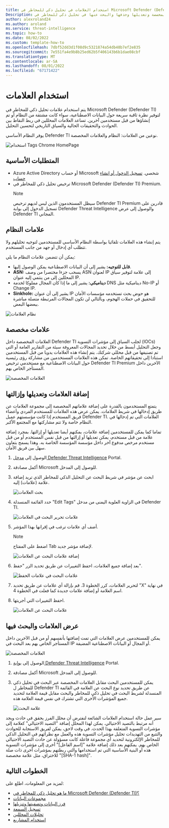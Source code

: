 ```yaml
---
title: استخدام العلامات في تحليل ذكي للمخاطر في Microsoft Defender (Defender TI)
Description: في هذه المقالة الإرشادية، تعرف على أنواع العلامات وكيفية إضافة العلامات المخصصة وتعديلها وحذفها والبحث عنها في تحليل ذكي للمخاطر في Microsoft Defender (Defender TI).
author: alexroland24
ms.author: aroland
ms.service: threat-intelligence
ms.topic: how-to
ms.date: 08/02/2022
ms.custom: template-how-to
ms.openlocfilehash: 7dbf52dd3d1f08d9c5321874a54db48b7ef2e835
ms.sourcegitcommit: 7e551fa4e9b8b25ed62b5f406143b6b1dae08cbf
ms.translationtype: MT
ms.contentlocale: ar-SA
ms.lasthandoff: 08/01/2022
ms.locfileid: "67171422"
---
```

# <a name="using-tags"></a>استخدام العلامات
يتم استخدام علامات تحليل ذكي للمخاطر في Microsoft Defender (Defender TI) لتوفير نظرة ثاقبة سريعة حول البيانات الاصطناعية، سواء كانت مشتقة من النظام أو تم إنشاؤها من قبل مستخدمين آخرين. تساعد العلامات المحللين في ربط النقاط بين الحوادث والتحقيقات الحالية والسياق التاريخي لتحسين التحليل.

يوفر النظام الأساسي Defender TI نوعين من العلامات: النظام والعلامات المخصصة.

![استخدام Tags Chrome HomePage](media/UsingTagsChromeHomePage.png)

## <a name="prerequisites"></a>المتطلبات الأساسية

- Azure Active Directory أو حساب Microsoft شخصي. [تسجيل الدخول أو إنشاء حساب](https://signup.microsoft.com/)
- ترخيص تحليل ذكي للمخاطر في Microsoft Defender (Defender TI) Premium.
    > [!NOTE]
    > سيظل المستخدمون الذين ليس لديهم ترخيص Defender TI Premium قادرين على تسجيل الدخول إلى بوابة Defender Threat Intelligence والوصول إلى عرض Defender TI المجاني.

## <a name="system-tags"></a>علامات النظام

يتم إنشاء هذه العلامات تلقائيا بواسطة النظام الأساسي للمستخدمين لتوجيه تحليلهم ولا تتطلب أي إدخال أو جهد من جانب المستخدم.

يمكن أن تتضمن علامات النظام ما يلي:

- **قابل للتوجيه:** يشير إلى أن البيانات الاصطناعية يمكن الوصول إليها.
- **ASN:** يسحب جزءا مختصرا من وصف ASN لعنوان IP إلى علامة لتوفير سياق المحللين إلى من ينتمي إليه عنوان IP.
- **ديناميكي:** يشير إلى ما إذا كان المجال مملوكا لخدمة DNS ديناميكية مثل No-IP أو Change IP.
- **Sinkhole:** يشير إلى أن عنوان IP هو حوض بحث تستخدمه مؤسسات الأمان للتحقيق في حملات الهجوم، وبالتالي لن تكون المجالات المرتبطة متصلة مباشرة ببعضها البعض.

![نظام العلامات](media/tagsSystem.png)

## <a name="custom-tags"></a>علامات مخصصة

العلامات المخصصة داخل Defender TI لجلب السياق إلى مؤشرات التسوية (IOCs) وجعل التحليل أبسط من خلال تحديد المجالات المعروفة سيئة من التقارير العامة أو التي تم تصنيفها من قبل محللي شركتك. يتم إنشاء هذه العلامات يدويا من قبل المستخدمين استنادا إلى تحقيقاتهم الخاصة. تمكن هذه العلامات المستخدمين من مشاركة رؤى رئيسية حول البيانات الاصطناعية مع مستخدمي ترخيص Defender TI Premium الآخرين داخل المستأجر الخاص بهم.

![العلامات المخصصة](media/tagsCustom.png)

## <a name="adding-modifying-and-removing-tags"></a>إضافة العلامات وتعديلها وإزالتها

يتمتع المستخدمون بالقدرة على إضافة علاماتهم المخصصة إلى مجموعة العلامات عن طريق إدخالها في شريط العلامات. يمكن عرض هذه العلامات للمستخدم الفردي وأعضاء فريق المستخدم إذا كانت مؤسستهم عميل Defender TI. العلامات التي تم إدخالها في النظام خاصة ولا تتم مشاركتها مع المجتمع الأكبر.

تماما كما يمكن للمستخدمين إضافة علامات، يمكنهم أيضا تعديلها أو إزالتها. بمجرد إضافة علامة من قبل مستخدم، يمكن تعديلها أو إزالتها من قبل نفس المستخدم أو من قبل مستخدم مرخص مدفوع آخر داخل مؤسسة المؤسسة الخاصة به. وهذا يسمح بتعاون سهل بين فريق الأمان.

1. الوصول إلى [مدخل Defender Threat Intelligence](https://ti.defender.microsoft.com/) Portal.
2. أكمل مصادقة Microsoft للوصول إلى المدخل.
3. ابحث عن مؤشر في شريط البحث عن التحليل الذكي للمخاطر الذي تريد إضافة علامة (علامات) إليه.

    ![بحث العلامات](media/tagsSearch.png)

4. حدد القائمة المنسدلة "Edit Tags" في الزاوية العلوية اليمنى من مدخل Defender TI.

    ![علامات تحرير البحث في العلامات](media/tagsSearchEditTags.png)

5. أضف أي علامات ترغب في إقرانها بهذا المؤشر.

    > [!Note]
    > اضغط على المفتاح Tab لإضافة مؤشر جديد.

    ![إضافة علامات البحث عن العلامات](media/tagsSearchAddTags.png)

6. بعد إضافة جميع العلامات، احفظ التغييرات عن طريق تحديد الزر "حفظ".

    ![علامات البحث في علامات الحفظ](media/tagsSearchSaveTags.png)

7. لتحرير العلامات، كرر الخطوة 3. قم بإزالة أي علامات عن طريق تحديد "X" في نهاية اسم العلامة أو إضافة علامات جديدة كما فعلت في الخطوة 4.

8. احفظ التغييرات التي أجريتها.

    ![علامات البحث عن العلامات](media/tagsSearchTags.png)

## <a name="viewing-and-searching-tags"></a>عرض العلامات والبحث فيها

يمكن للمستخدمين عرض العلامات التي تمت إضافتها بأنفسهم أو من قبل الآخرين داخل المستأجر الخاص بهم بعد البحث في IP أو المجال أو البيانات الاصطناعية المضيفة.

![العلامات المخصصة](media/tagsCustom.png)

1. الوصول إلى [بوابة Defender Threat Intelligence](https://ti.defender.microsoft.com/) Portal.
2. أكمل مصادقة Microsoft للوصول إلى المدخل.
3. يمكن للمستخدمين البحث مقابل العلامات المخصصة عبر البحث في تحليل ذكي للمخاطر ل Defender TI عن طريق تحديد نوع البحث عن العلامة في القائمة المنسدلة لشريط البحث في تحليل ذكي للمخاطر والبحث مقابل قيمة العلامة لتحديد جميع المؤشرات الأخرى التي تشترك في نفس قيمة العلامة هذه.

    ![علامة البحث](media/searchTag.png)

سير عمل حالة استخدام العلامات الشائعة لنفترض أن محلل الفرز يحقق في حادث ويجد أنه مرتبط بالتصيد الاحتيالي. يمكن لهذا المحلل إضافة "التصيد الاحتيالي" كعلامة إلى مؤشرات التسوية المتعلقة بهذا الحدث. في وقت لاحق، يمكن لفريق الاستجابة للحوادث والتتبع من التهديدات تحليل مؤشرات التسوية هذه والعمل مع نظرائهم في التحليل الذكي للمخاطر الإلكترونية لتحديد أي مجموعة فاعلة كانت مسؤولة عن حادث التصيد الاحتيالي الخاص بهم. يمكنهم بعد ذلك إضافة علامة "[اسم الفاعل]" أخرى إلى مؤشرات التسوية هذه أو البنية الأساسية التي تم استخدامها والتي ربطتهم بمؤشرات أخرى ذات صلة للاختراق، مثل علامة مخصصة "[SHA-1 hash]".

## <a name="next-steps"></a>الخطوات التالية

لمزيد من المعلومات، اطلع على:

- [ما هو تحليل ذكي للمخاطر في Microsoft Defender (Defender TI)؟](what-is-microsoft-defender-threat-intelligence-defender-tI.md)
- [مجموعات البيانات](data-sets.md)
- [فرز البيانات وتصفيتها وتنزيلها](sorting-filtering-and-downloading-data.md)
- [تسجيل السمعة](reputation-scoring.md)
- [تحليلات المحللين](analyst-insights.md)
- [استخدام المشاريع](using-projects.md)